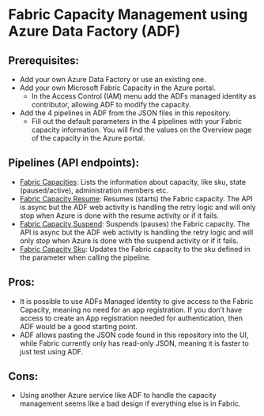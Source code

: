 
# Fabric Capacity Management using Azure Data Factory (ADF)


## Prerequisites:
-	Add your own Azure Data Factory or use an existing one.
-	Add your own Microsoft Fabric Capacity in the Azure portal.
    - In the Access Control (IAM) menu add the ADFs managed identity as contributor, allowing ADF to modify the capacity.
-	Add the 4 pipelines in ADF from the JSON files in this repository.
    - Fill out the default parameters in the 4 pipelines with your Fabric capacity information. You will find the values on the Overview page of the capacity in the Azure portal. 


## Pipelines (API endpoints):
-	[Fabric Capacities](Fabric%20Capacities.json): Lists the information about capacity, like sku, state (paused/active), administration members etc.
-	[Fabric Capacity Resume](Fabric%20Capacity%20Resume.json): Resumes (starts) the Fabric capacity. The API is async but the ADF web activity is handling the retry logic and will only stop when Azure is done with the resume activity or if it fails.
-	[Fabric Capacity Suspend](Fabric%20Capacity%20Suspend.json): Suspends (pauses) the Fabric capacity. The API is async but the ADF web activity is handling the retry logic and will only stop when Azure is done with the suspend activity or if it fails.
-	[Fabric Capacity Sku](Fabric%20Capacity%20Sku.json): Updates the Fabric capacity to the sku defined in the parameter when calling the pipeline. 

## Pros: 
-	It is possible to use ADFs Managed Identity to give access to the Fabric Capacity, meaning no need for an app registration. If you don’t have access to create an App registration needed for authentication, then ADF would be a good starting point.
-	ADF allows pasting the JSON code found in this repository into the UI, while Fabric currently only has read-only JSON, meaning it is faster to just test using ADF. 

## Cons: 
-	Using another Azure service like ADF to handle the capacity management seems like a bad design if everything else is in Fabric. 
